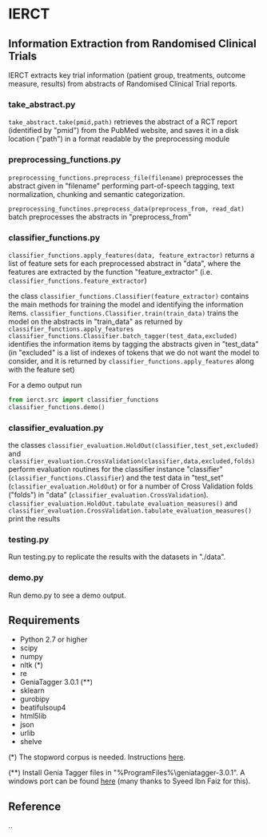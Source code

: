 IERCT
=====
## Information Extraction from Randomised Clinical Trials

IERCT extracts key trial information (patient group, treatments, outcome measure, results) from abstracts of Randomised
Clinical Trial reports.


### take_abstract.py ###

`take_abstract.take(pmid,path)` retrieves the abstract of a RCT report (identified by "pmid") from the PubMed website, 
and saves it in a disk location ("path") in a format readable by the preprocessing module

### preprocessing_functions.py ###

`preprocessing_functions.preprocess_file(filename)` preprocesses the abstract given in "filename" performing part-of-speech
tagging, text normalization, chunking and semantic categorization.

`preprocessing_functinos.preprocess_data(preprocess_from, read_dat)` batch preprocesses the abstracts in "preprocess_from"

### classifier_functions.py ###

`classifier_functions.apply_features(data, feature_extractor)` returns a list of feature sets for each preprocessed abstract
in "data", where the features are extracted by the function "feature_extractor" (i.e. `classifier_functions.feature_extractor`)

the class `classifier_functions.Classifier(feature_extractor)` contains the main methods for training the model and identifying 
the information items. 
`classifier_functions.Classifier.train(train_data)` trains the model on the abstracts in "train_data" as returned by `classifier_functions.apply_features`
`classifier_functions.Classifier.batch_tagger(test_data,excluded)` identifies the information items by tagging the abstracts given
in "test_data" (in "excluded" is a list of indexes of tokens that we do not want the model to consider, and it is returned by
`classifier_functions.apply_features` along with the feature set)

For a demo output run

```python
from ierct.src import classifier_functions
classifier_functions.demo()
```

### classifier_evaluation.py ###

the classes `classifier_evaluation.HoldOut(classifier,test_set,excluded)` and `classifier_evaluation.CrossValidation(classifier,data,excluded,folds)` 
perform evaluation routines for the classifier instance "classifier" (`classifier_functions.Classifier`) and the test data in 
"test_set" (`classifier_evaluation.HoldOut`) or for a number of Cross Validation folds ("folds") in "data" (`classifier_evaluation.CrossValidation`).
`classifier_evaluation.HoldOut.tabulate_evaluation_measures()` and `classifier_evaluation.CrossValidation.tabulate_evaluation_measures()`
print the results

### testing.py ###

Run testing.py to replicate the results with the datasets in "./data".


### demo.py ###

Run demo.py to see a demo output.

## Requirements ##
* Python 2.7 or higher
* scipy
* numpy
* nltk (\*)
* re
* GeniaTagger 3.0.1 (\*\*)
* sklearn
* gurobipy 
* beatifulsoup4
* html5lib
* json
* urlib
* shelve

(\*) The stopword corpus is needed. Instructions [here](http://www.nltk.org/data.html). 

(\*\*) Install Genia Tagger files in "%ProgramFiles%\geniatagger-3.0.1". A windows port can be found [here](http://syeedibnfaiz.blogspot.co.uk/2011/07/porting-genia-pos-tagger-301-to-windows.html)
	(many thanks to Syeed Ibn Faiz for this).


## Reference ##

..
